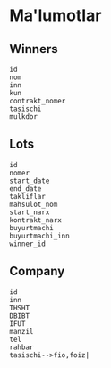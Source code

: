 # Ma'lumotlar
## Winners
    id
    nom
    inn
    kun
    contrakt_nomer
    tasischi
    mulkdor
## Lots
    id
    nomer
    start_date
    end_date
    takliflar
    mahsulot_nom
    start_narx
    kontrakt_narx
    buyurtmachi
    buyurtmachi_inn
    winner_id
## Company
    id
    inn
    THSHT
    DBIBT
    IFUT
    manzil
    tel
    rahbar
    tasischi-->fio,foiz|